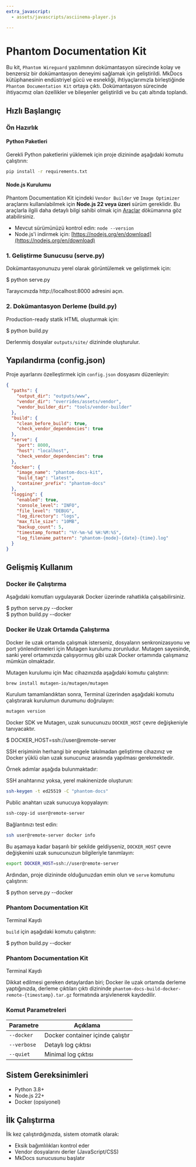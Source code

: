 ```yaml
---
extra_javascript:
  - assets/javascripts/asciinema-player.js

---
```

# Phantom Documentation Kit

Bu kit, `Phantom Wireguard` yazılımının dokümantasyon sürecinde kolay ve benzersiz bir dokümantasyon deneyimi sağlamak için geliştirildi.
MkDocs kütüphanesinin endüstriyel gücü ve esnekliği, ihtiyaçlarımızla birleştiğinde `Phantom Documentation Kit` ortaya çıktı.
Dokümantasyon sürecinde ihtiyacımız olan özellikler ve bileşenler geliştirildi ve bu çatı altında toplandı.  


## Hızlı Başlangıç

### Ön Hazırlık

#### Python Paketleri
Gerekli Python paketlerini yüklemek için proje dizininde aşağıdaki komutu çalıştırın:

```bash
pip install -r requirements.txt
```

#### Node.js Kurulumu
Phantom Documentation Kit içindeki `Vendor Builder` ve  `Image Optimizer` araçlarını kullanılabilmek için
**Node.js 22 veya üzeri** sürüm gereklidir. Bu araçlarla ilgili daha detaylı bilgi sahibi olmak için 
[Araçlar](./tools/index.md) dökümanına göz atabilirsiniz.

- Mevcut sürümünüzü kontrol edin: `node --version`
- Node.js'i indirmek için: [https://nodejs.org/en/download](https://nodejs.org/en/download)

### 1. Geliştirme Sunucusu (serve.py)

Dokümantasyonunuzu yerel olarak görüntülemek ve geliştirmek için:

<div class="phantom-command-example">
  <span class="command-prompt">$</span>
  <span class="command-text">python serve.py</span>
</div>

Tarayıcınızda http://localhost:8000 adresini açın.

### 2. Dokümantasyon Derleme (build.py)

Production-ready statik HTML oluşturmak için:

<div class="phantom-command-example">
  <span class="command-prompt">$</span>
  <span class="command-text">python build.py</span>
</div>

Derlenmiş dosyalar `outputs/site/` dizininde oluşturulur.

## Yapılandırma (config.json)

Proje ayarlarını özelleştirmek için `config.json` dosyasını düzenleyin:

```json
{
  "paths": {
    "output_dir": "outputs/www",
    "vendor_dir": "overrides/assets/vendor",
    "vendor_builder_dir": "tools/vendor-builder"
  },
  "build": {
    "clean_before_build": true,
    "check_vendor_dependencies": true
  },
  "serve": {
    "port": 8000,
    "host": "localhost",
    "check_vendor_dependencies": true
  },
  "docker": {
    "image_name": "phantom-docs-kit",
    "build_tag": "latest",
    "container_prefix": "phantom-docs"
  },
  "logging": {
    "enabled": true,
    "console_level": "INFO",
    "file_level": "DEBUG",
    "log_directory": "logs",
    "max_file_size": "10MB",
    "backup_count": 5,
    "timestamp_format": "%Y-%m-%d %H:%M:%S",
    "log_filename_pattern": "phantom-{mode}-{date}-{time}.log"
  }
}
```

## Gelişmiş Kullanım

### Docker ile Çalıştırma

Aşağıdaki komutları uygulayarak Docker üzerinde rahatlıkla çalışabilirsiniz.

<div class="phantom-command-example">
  <span class="command-prompt">$</span>
  <span class="command-text">python serve.py --docker</span>
</div>

<div class="phantom-command-example">
  <span class="command-prompt">$</span>
  <span class="command-text">python build.py --docker</span>
</div>

### Docker ile Uzak Ortamda Çalıştırma

Docker ile uzak ortamda çalışmak isterseniz, dosyaların senkronizasyonu ve port yönlendirmeleri için Mutagen
kurulumu zorunludur. Mutagen sayesinde, sanki yerel ortamınızda çalışıyormuş gibi uzak Docker ortamında çalışmanız
mümkün olmaktadır.

Mutagen kurulumu için Mac cihazınızda aşağıdaki komutu çalıştırın:

```bash
brew install mutagen-io/mutagen/mutagen
```

Kurulum tamamlandıktan sonra, Terminal üzerinden aşağıdaki komutu çalıştırarak kurulumun durumunu doğrulayın:

```bash
mutagen version
```

Docker SDK ve Mutagen, uzak sunucunuzu `DOCKER_HOST` çevre değişkeniyle tanıyacaktır. 

<div class="phantom-command-example">
  <span class="command-prompt">$</span>
  <span class="command-text">DOCKER_HOST=ssh://user@remote-server</span>
</div>

SSH erişiminin herhangi bir engele takılmadan geliştirme cihazınız ve Docker yüklü olan uzak sunucunuz arasında yapılması gerekmektedir.

Örnek adımlar aşağıda bulunmaktadır:

SSH anahtarınız yoksa, yerel makinenizde oluşturun:

```bash
ssh-keygen -t ed25519 -C "phantom-docs"
```

Public anahtarı uzak sunucuya kopyalayın:
```bash
ssh-copy-id user@remote-server
```

Bağlantınızı test edin:

```bash
ssh user@remote-server docker info
```

Bu aşamaya kadar başarılı bir şekilde geldiyseniz, `DOCKER_HOST` çevre değişkenini uzak sunucunuzun bilgileriyle
tanımlayın:

```bash
export DOCKER_HOST=ssh://user@remote-server
```

Ardından, proje dizininde olduğunuzdan emin olun ve `serve` komutunu çalıştırın:

<div class="phantom-command-example">
  <span class="command-prompt">$</span>
  <span class="command-text">python serve.py --docker</span>
</div>
<div class="asciinema-player-container">
    <div class="asciinema-player-header">
        <h3>Phantom Documentation Kit</h3>
        <span class="asciinema-player-info">Terminal Kaydı</span>
    </div>
    <div class="asciinema-player-wrapper">
        <div class="asciinema-player" 
             data-cast-file="recordings/serve_docker_remote_firstRun.cast"
             data-cols="120"
             data-rows="40"
             data-autoplay="false"
             data-loop="false"
             data-speed="1.5"
             data-theme="solarized-dark"
             data-font-size="small">
        </div>
    </div>
</div>

`build` için aşağıdaki komutu çalıştırın:

<div class="phantom-command-example">
  <span class="command-prompt">$</span>
  <span class="command-text">python build.py --docker</span>
</div>
<div class="asciinema-player-container">
    <div class="asciinema-player-header">
        <h3>Phantom Documentation Kit</h3>
        <span class="asciinema-player-info">Terminal Kaydı</span>
    </div>
    <div class="asciinema-player-wrapper">
        <div class="asciinema-player" 
             data-cast-file="recordings/build_docker_remote.cast"
             data-cols="120"
             data-rows="40"
             data-autoplay="false"
             data-loop="false"
             data-speed="1.5"
             data-theme="solarized-dark"
             data-font-size="small">
        </div>
    </div>
</div>

Dikkat edilmesi gereken detaylardan biri; Docker ile uzak ortamda derleme yaptığınızda, derleme çıktıları
çıktı dizininde `phantom-docs-build-docker-remote-{timestamp}.tar.gz` formatında arşivlenerek kaydedilir.

### Komut Parametreleri

| Parametre   | Açıklama                         |
|-------------|----------------------------------|
| `--docker`  | Docker container içinde çalıştır |
| `--verbose` | Detaylı log çıktısı              |
| `--quiet`   | Minimal log çıktısı              |

## Sistem Gereksinimleri

- Python 3.8+
- Node.js 22+ 
- Docker (opsiyonel)

## İlk Çalıştırma

İlk kez çalıştırdığınızda, sistem otomatik olarak:

- Eksik bağımlılıkları kontrol eder
- Vendor dosyalarını derler (JavaScript/CSS)
- MkDocs sunucusunu başlatır
